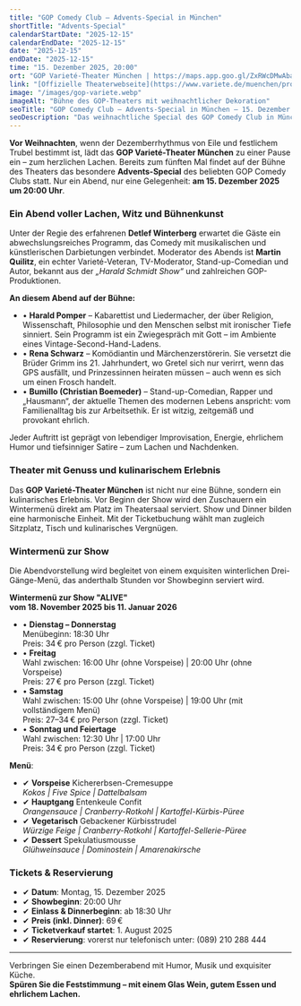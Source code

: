 ```yaml
---
title: "GOP Comedy Club – Advents-Special in München"
shortTitle: "Advents-Special"
calendarStartDate: "2025-12-15"
calendarEndDate: "2025-12-15"
date: "2025-12-15"
endDate: "2025-12-15"
time: "15. Dezember 2025, 20:00"
ort: "GOP Varieté-Theater München | https://maps.app.goo.gl/ZxRWcDMwAbaqQPsm8"
link: "[Offizielle Theaterwebseite](https://www.variete.de/muenchen/programm/gop-comedy-club-adventsspecial)"
image: "/images/gop-variete.webp"
imageAlt: "Bühne des GOP-Theaters mit weihnachtlicher Dekoration"
seoTitle: "GOP Comedy Club – Advents-Special in München — 15. Dezember 2025"
seoDescription: "Das weihnachtliche Special des GOP Comedy Club in München: Comedians, Live-Auftritte, Dinner und gute Laune. Tickets rechtzeitig sichern!"
---
```


**Vor Weihnachten**, wenn der Dezemberrhythmus von Eile und festlichem Trubel bestimmt ist, lädt das **GOP Varieté-Theater München** zu einer Pause ein – zum herzlichen Lachen. Bereits zum fünften Mal findet auf der Bühne des Theaters das besondere **Advents-Special** des beliebten GOP Comedy Clubs statt. Nur ein Abend, nur eine Gelegenheit: **am 15. Dezember 2025 um 20:00 Uhr**.

### Ein Abend voller Lachen, Witz und Bühnenkunst

Unter der Regie des erfahrenen **Detlef Winterberg** erwartet die Gäste ein abwechslungsreiches Programm, das Comedy mit musikalischen und künstlerischen Darbietungen verbindet. Moderator des Abends ist **Martin Quilitz**, ein echter Varieté-Veteran, TV-Moderator, Stand-up-Comedian und Autor, bekannt aus der _„Harald Schmidt Show“_ und zahlreichen GOP-Produktionen.

**An diesem Abend auf der Bühne:**
- • **Harald Pomper** – Kabarettist und Liedermacher, der über Religion, Wissenschaft, Philosophie und den Menschen selbst mit ironischer Tiefe sinniert. Sein Programm ist ein Zwiegespräch mit Gott – im Ambiente eines Vintage-Second-Hand-Ladens.
- • **Rena Schwarz** – Komödiantin und Märchenzerstörerin. Sie versetzt die Brüder Grimm ins 21. Jahrhundert, wo Gretel sich nur verirrt, wenn das GPS ausfällt, und Prinzessinnen heiraten müssen – auch wenn es sich um einen Frosch handelt.
- • **Bumillo (Christian Boemeder)** – Stand-up-Comedian, Rapper und „Hausmann“, der aktuelle Themen des modernen Lebens anspricht: vom Familienalltag bis zur Arbeitsethik. Er ist witzig, zeitgemäß und provokant ehrlich.

Jeder Auftritt ist geprägt von lebendiger Improvisation, Energie, ehrlichem Humor und tiefsinniger Satire – zum Lachen und Nachdenken.

### Theater mit Genuss und kulinarischem Erlebnis

Das **GOP Varieté-Theater München** ist nicht nur eine Bühne, sondern ein kulinarisches Erlebnis. Vor Beginn der Show wird den Zuschauern ein Wintermenü direkt am Platz im Theatersaal serviert. Show und Dinner bilden eine harmonische Einheit. Mit der Ticketbuchung wählt man zugleich Sitzplatz, Tisch und kulinarisches Vergnügen.

### Wintermenü zur Show

Die Abendvorstellung wird begleitet von einem exquisiten winterlichen Drei-Gänge-Menü, das anderthalb Stunden vor Showbeginn serviert wird.

**Wintermenü zur Show "ALIVE"**  
**vom 18. November 2025 bis 11. Januar 2026**

- • **Dienstag – Donnerstag**  
  Menübeginn: 18:30 Uhr  
  Preis: 34 € pro Person (zzgl. Ticket)
- • **Freitag**  
  Wahl zwischen: 16:00 Uhr (ohne Vorspeise) | 20:00 Uhr (ohne Vorspeise)  
  Preis: 27 € pro Person (zzgl. Ticket)
- • **Samstag**  
  Wahl zwischen: 15:00 Uhr (ohne Vorspeise) | 19:00 Uhr (mit vollständigem Menü)  
  Preis: 27–34 € pro Person (zzgl. Ticket)
- • **Sonntag und Feiertage**  
  Wahl zwischen: 12:30 Uhr | 17:00 Uhr  
  Preis: 34 € pro Person (zzgl. Ticket)

**Menü**:

- ✔ **Vorspeise** Kichererbsen-Cremesuppe  
  _Kokos | Five Spice | Dattelbalsam_
- ✔ **Hauptgang** Entenkeule Confit  
  _Orangensauce | Cranberry-Rotkohl | Kartoffel-Kürbis-Püree_
- ✔ **Vegetarisch** Gebackener Kürbisstrudel  
  _Würzige Feige | Cranberry-Rotkohl | Kartoffel-Sellerie-Püree_
- ✔ **Dessert** Spekulatiusmousse  
  _Glühweinsauce | Dominostein | Amarenakirsche_

### Tickets & Reservierung

- ✔ **Datum**: Montag, 15. Dezember 2025
- ✔ **Showbeginn**: 20:00 Uhr
- ✔ **Einlass & Dinnerbeginn**: ab 18:30 Uhr
- ✔ **Preis (inkl. Dinner)**: 69 €
- ✔ **Ticketverkauf startet**: 1. August 2025
- ✔ **Reservierung**: vorerst nur telefonisch unter: (089) 210 288 444

---

Verbringen Sie einen Dezemberabend mit Humor, Musik und exquisiter Küche.  
**Spüren Sie die Feststimmung – mit einem Glas Wein, gutem Essen und ehrlichem Lachen.**
